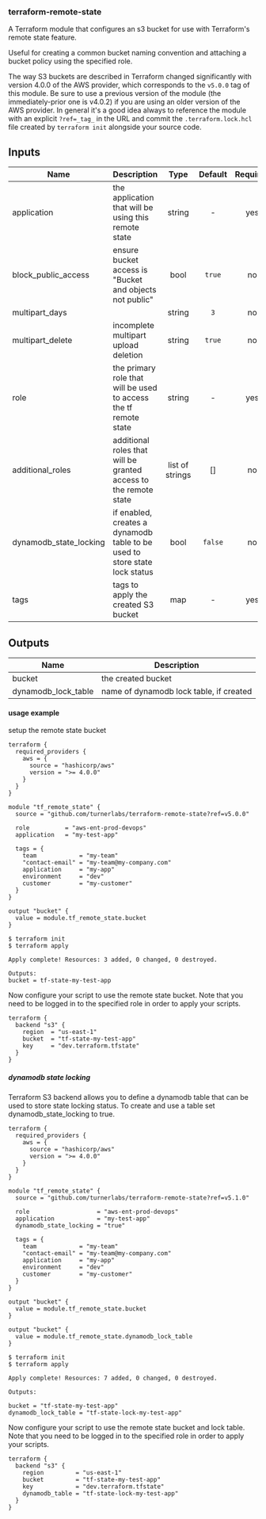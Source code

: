 ### terraform-remote-state

A Terraform module that configures an s3 bucket for use with Terraform's remote state feature.

Useful for creating a common bucket naming convention and attaching a bucket policy using the specified role.

The way S3 buckets are described in Terraform changed significantly with
version 4.0.0 of the AWS provider, which corresponds to the `v5.0.0` tag of
this module.  Be sure to use a previous version of the module (the
immediately-prior one is v4.0.2) if you are using an older version of the AWS
provider. In general it's a good idea always to reference the module with an explicit
`?ref=_tag_` in the URL and commit the `.terraform.lock.hcl` file created by
`terraform init` alongside your source code.


## Inputs

| Name | Description | Type | Default | Required |
|------|-------------|:----:|:-----:|:-----:|
| application | the application that will be using this remote state | string | - | yes |
| block\_public\_access | ensure bucket access is "Bucket and objects not public" | bool | `true` | no |
| multipart\_days |  | string | `3` | no |
| multipart\_delete | incomplete multipart upload deletion | string | `true` | no |
| role | the primary role that will be used to access the tf remote state | string | - | yes |
| additional\_roles | additional roles that will be granted access to the remote state | list of strings | \[] | no |
| dynamodb\_state\_locking | if enabled, creates a dynamodb table to be used to store state lock status | bool | `false` | no |
| tags | tags to apply the created S3 bucket | map | - | yes |

## Outputs

| Name | Description |
|------|-------------|
| bucket | the created bucket |
| dynamodb_lock_table | name of dynamodb lock table, if created |

#### usage example

setup the remote state bucket

```hcl
terraform {
  required_providers {
    aws = {
      source = "hashicorp/aws"
      version = ">= 4.0.0"
    }
  }
}

module "tf_remote_state" {
  source = "github.com/turnerlabs/terraform-remote-state?ref=v5.0.0"

  role          = "aws-ent-prod-devops"
  application   = "my-test-app"

  tags = {
    team            = "my-team"
    "contact-email" = "my-team@my-company.com"
    application     = "my-app"
    environment     = "dev"
    customer        = "my-customer"
  }
}

output "bucket" {
  value = module.tf_remote_state.bucket
}
```

```
$ terraform init
$ terraform apply

Apply complete! Resources: 3 added, 0 changed, 0 destroyed.

Outputs:
bucket = tf-state-my-test-app
```

Now configure your script to use the remote state bucket.  Note that you need to be logged in to the specified role in order to apply your scripts.

```hcl
terraform {
  backend "s3" {
    region  = "us-east-1"
    bucket  = "tf-state-my-test-app"
    key     = "dev.terraform.tfstate"
  }
}
```

##### dynamodb state locking

Terraform S3 backend allows you to define a dynamodb table that can be used to store state locking status. To create and use a table set dynamodb_state_locking to true.

```hcl
terraform {
  required_providers {
    aws = {
      source = "hashicorp/aws"
      version = ">= 4.0.0"
    }
  }
}

module "tf_remote_state" {
  source = "github.com/turnerlabs/terraform-remote-state?ref=v5.1.0"

  role                   = "aws-ent-prod-devops"
  application            = "my-test-app"
  dynamodb_state_locking = "true"

  tags = {
    team            = "my-team"
    "contact-email" = "my-team@my-company.com"
    application     = "my-app"
    environment     = "dev"
    customer        = "my-customer"
  }
}

output "bucket" {
  value = module.tf_remote_state.bucket
}

output "bucket" {
  value = module.tf_remote_state.dynamodb_lock_table
}
```

```
$ terraform init
$ terraform apply

Apply complete! Resources: 7 added, 0 changed, 0 destroyed.

Outputs:

bucket = "tf-state-my-test-app"
dynamodb_lock_table = "tf-state-lock-my-test-app"
```

Now configure your script to use the remote state bucket and lock table.  Note that you need to be logged in to the specified role in order to apply your scripts.

```hcl
terraform {
  backend "s3" {
    region         = "us-east-1"
    bucket         = "tf-state-my-test-app"
    key            = "dev.terraform.tfstate"
    dynamodb_table = "tf-state-lock-my-test-app"
  }
}
```
